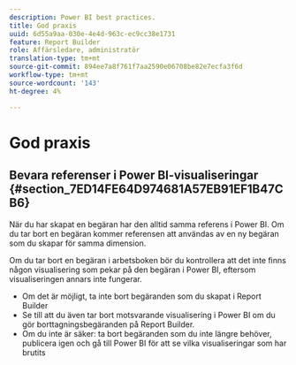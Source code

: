 ```yaml
---
description: Power BI best practices.
title: God praxis
uuid: 6d55a9aa-030e-4e4d-963c-ec9cc38e1731
feature: Report Builder
role: Affärsledare, administratör
translation-type: tm+mt
source-git-commit: 894ee7a8f761f7aa2590e06708be82e7ecfa3f6d
workflow-type: tm+mt
source-wordcount: '143'
ht-degree: 4%

---
```



# God praxis

## Bevara referenser i Power BI-visualiseringar {#section_7ED14FE64D974681A57EB91EF1B47CB6}

När du har skapat en begäran har den alltid samma referens i Power BI. Om du tar bort en begäran kommer referensen att användas av en ny begäran som du skapar för samma dimension.

Om du tar bort en begäran i arbetsboken bör du kontrollera att det inte finns någon visualisering som pekar på den begäran i Power BI, eftersom visualiseringen annars inte fungerar.

* Om det är möjligt, ta inte bort begäranden som du skapat i Report Builder
* Se till att du även tar bort motsvarande visualisering i Power BI om du gör borttagningsbegäranden på Report Builder.
* Om du inte är säker: ta bort begäranden som du inte längre behöver, publicera igen och gå till Power BI för att se vilka visualiseringar som har brutits

